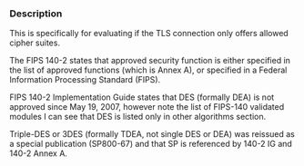 ### Description

This is specifically for evaluating if the TLS connection only offers allowed cipher suites.

The FIPS 140-2 states that approved security function is either specified in the list of approved functions (which is Annex A), or specified in a Federal Information Processing Standard (FIPS).

FIPS 140-2 Implementation Guide states that DES (formally DEA) is not approved since May 19, 2007, however note the list of FIPS-140 validated modules I can see that DES is listed only in other algorithms section.

Triple-DES or 3DES (formally TDEA, not single DES or DEA) was reissued as a special publication (SP800-67) and that SP is referenced by 140-2 IG and 140-2 Annex A.
